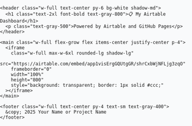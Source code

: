 <!DOCTYPE html>
<html lang="en">
  <head>
    <meta charset="UTF-8" />
    <meta name="viewport" content="width=device-width, initial-scale=1.0" />
    <meta name="description" content="Live Airtable Embedded View" />
    <title>My Airtable Display</title>
    <!-- Tailwind CSS CDN (optional, for nice layout) -->
    <script src="https://cdn.tailwindcss.com"></script>
    <style>
      body, html {
        margin: 0;
        padding: 0;
        height: 100%;
        background-color: #f9fafb;
      }
    </style>
  </head>
  <body class="flex flex-col items-center justify-center min-h-screen bg-gray-50">

    <header class="w-full text-center py-6 bg-white shadow-md">
      <h1 class="text-2xl font-bold text-gray-800">📋 My Airtable Dashboard</h1>
      <p class="text-gray-500">Powered by Airtable and GitHub Pages</p>
    </header>

    <main class="w-full flex-grow flex items-center justify-center p-4">
      <iframe
        class="w-full max-w-6xl rounded-lg shadow-lg"
        src="https://airtable.com/embed/app1visErgGQUtgGR/shrCxbWjNFLjg3zqO"
        frameborder="0"
        width="100%"
        height="800"
        style="background: transparent; border: 1px solid #ccc;"
      ></iframe>
    </main>

    <footer class="w-full text-center py-4 text-sm text-gray-400">
      &copy; 2025 Your Name or Project Name
    </footer>

  </body>
</html>
